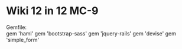 # Wiki 12 in 12 MC-9

Gemfile:  
gem 'haml'
gem 'bootstrap-sass'
gem 'jquery-rails'
gem 'devise'
gem 'simple_form'